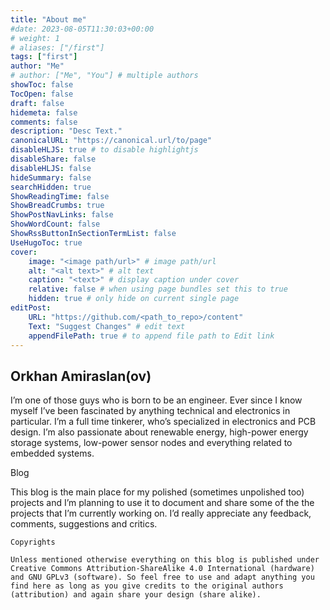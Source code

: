 ```yaml
---
title: "About me"
#date: 2023-08-05T11:30:03+00:00
# weight: 1
# aliases: ["/first"]
tags: ["first"]
author: "Me"
# author: ["Me", "You"] # multiple authors
showToc: false
TocOpen: false
draft: false
hidemeta: false
comments: false
description: "Desc Text."
canonicalURL: "https://canonical.url/to/page"
disableHLJS: true # to disable highlightjs
disableShare: false
disableHLJS: false
hideSummary: false
searchHidden: true
ShowReadingTime: false
ShowBreadCrumbs: true
ShowPostNavLinks: false
ShowWordCount: false
ShowRssButtonInSectionTermList: false
UseHugoToc: true
cover:
    image: "<image path/url>" # image path/url
    alt: "<alt text>" # alt text
    caption: "<text>" # display caption under cover
    relative: false # when using page bundles set this to true
    hidden: true # only hide on current single page
editPost:
    URL: "https://github.com/<path_to_repo>/content"
    Text: "Suggest Changes" # edit text
    appendFilePath: true # to append file path to Edit link
---
```



## Orkhan Amiraslan(ov)

I’m one of those guys who is born to be an engineer. Ever since I know myself I’ve been fascinated by anything technical and electronics in particular. I’m a full time tinkerer, who’s specialized in electronics and PCB design. I’m also passionate about renewable energy, high-power energy storage systems, low-power sensor nodes and everything related to embedded systems.


Blog

This blog is the main place for my polished (sometimes unpolished too) projects and I’m planning to use it to document and share some of the the projects that I’m currently working on. I’d really appreciate any feedback, comments, suggestions and critics.

```
Copyrights

Unless mentioned otherwise everything on this blog is published under Creative Commons Attribution-ShareAlike 4.0 International (hardware) and GNU GPLv3 (software). So feel free to use and adapt anything you find here as long as you give credits to the original authors (attribution) and again share your design (share alike).

```